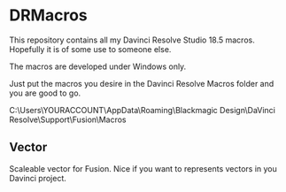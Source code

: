 # DRMacros
This repository contains all my Davinci Resolve Studio 18.5 macros. Hopefully it is of some use to someone else.

The macros are developed under Windows only. 

Just put the macros you desire in the Davinci Resolve Macros folder and you are good to go.

C:\Users\YOURACCOUNT\AppData\Roaming\Blackmagic Design\DaVinci Resolve\Support\Fusion\Macros


## Vector
Scaleable vector for Fusion. Nice if you want to represents vectors in you Davinci project.